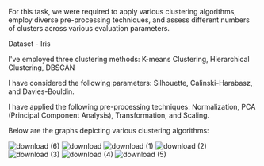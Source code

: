  For this task, we were required to apply various clustering algorithms, employ diverse pre-processing techniques, and assess different numbers of clusters across various evaluation parameters.

 Dataset - Iris

 I've employed three clustering methods: K-means Clustering, Hierarchical Clustering, DBSCAN

 I have considered the following parameters: Silhouette, Calinski-Harabasz, and Davies-Bouldin.

 I have applied the following pre-processing techniques: Normalization, PCA (Principal Component Analysis), Transformation, and Scaling.

 Below are the graphs depicting various clustering algorithms:

![download (6)](https://github.com/akshayk2305/clustering_akshay_102103415/assets/97044134/99bef342-a5c4-42ce-bc77-b42ed8245706)
![download](https://github.com/akshayk2305/clustering_akshay_102103415/assets/97044134/13128da1-6b79-4a81-bedf-dbec93638bcf)
![download (1)](https://github.com/akshayk2305/clustering_akshay_102103415/assets/97044134/df086156-14fc-44d0-a562-b171572e7f73)
![download (2)](https://github.com/akshayk2305/clustering_akshay_102103415/assets/97044134/3347ac28-ebe8-4284-8e1d-ffde3c8139a1)
![download (3)](https://github.com/akshayk2305/clustering_akshay_102103415/assets/97044134/e060ffc1-c462-4a6d-b761-0950ebb3db9d)
![download (4)](https://github.com/akshayk2305/clustering_akshay_102103415/assets/97044134/71eb9942-f8dc-43ae-94d2-f12b41b02a9a)
![download (5)](https://github.com/akshayk2305/clustering_akshay_102103415/assets/97044134/d55829e1-8c09-48d3-9e11-c6d40f2bb6ed)










